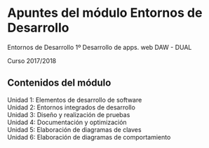 # Apuntes del módulo Entornos de Desarrollo
Entornos de Desarrollo 1º Desarrollo de apps. web DAW - DUAL

Curso 2017/2018

## Contenidos del módulo

Unidad 1: Elementos de desarrollo de software  
Unidad 2: Entornos integrados de desarrollo  
Unidad 3: Diseño y realización de pruebas  
Unidad 4: Documentación y optimización  
Unidad 5: Elaboración de diagramas de claves  
Unidad 6: Elaboración de diagramas de comportamiento  
